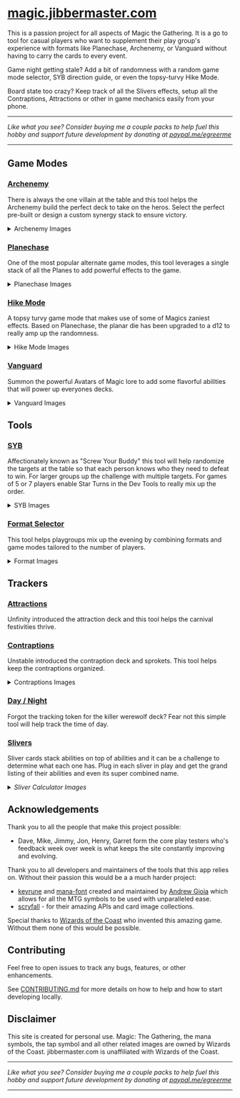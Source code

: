 # [magic.jibbermaster.com](https://magic.jibbermaster.com)

This is a passion project for all aspects of Magic the Gathering. It is a go to tool for casual players who want to supplement their play group's experience with formats like Planechase, Archenemy, or Vanguard without having to carry the cards to every event.

Game night getting stale? Add a bit of randomness with a random game mode selector, SYB direction guide, or even the topsy-turvy Hike Mode.

Board state too crazy? Keep track of all the Slivers effects, setup all the Contraptions, Attractions or other in game mechanics easily from your phone.

---

_Like what you see? Consider buying me a couple packs to help fuel this hobby and support future development by donating at [paypal.me/egreerme](https://www.paypal.me/egreerme)_

---

## Game Modes

### [Archenemy](https://magic.jibbermaster.com/archenemy)

There is always the one villain at the table and this tool helps the Archenemy build the perfect deck to take on the heros. Select the perfect pre-built or design a custom synergy stack to ensure victory.

  <details>
    <summary>Archenemy Images</summary>

    ![Archenemy](/docs/images/archenemy.png)

  </details>

### [Planechase](https://magic.jibbermaster.com/planechase)

One of the most popular alternate game modes, this tool leverages a single stack of all the Planes to add powerful effects to the game.

  <details>
    <summary>Planechase Images</summary>

    ![Planechase gameplay of Naar Isle with one flame counter](/docs/images/planechase.png)

  </details>

### [Hike Mode](https://magic.jibbermaster.com/hike)

A topsy turvy game mode that makes use of some of Magics zaniest effects. Based on Planechase, the planar die has been upgraded to a d12 to really amp up the randomness.

  <details>
    <summary>Hike Mode Images</summary>

    ![Hike Mode on 'Queue of Beetles' as the static planar ability and 'Game of Chaos' as the chaos ability](/docs/images/hike_mode.png)

  </details>

### [Vanguard](https://magic.jibbermaster.com/vanguard)

Summon the powerful Avatars of Magic lore to add some flavorful abilities that will power up everyones decks.

  <details>
    <summary>Vanguard Images</summary>

![Vanguard gameplay with Player 1 having selected the Crovax Character](/docs/images/vanguard.png)

  </details>

## Tools

### [SYB](https://magic.jibbermaster.com/syb)

Affectionately known as "Screw Your Buddy" this tool will help randomize the targets at the table so that each person knows who they need to defeat to win. For larger groups up the challenge with multiple targets. For games of 5 or 7 players enable Star Turns in the Dev Tools to really mix up the order.

  <details>
    <summary>SYB Images</summary>

![SYB single target direction indicator](/docs/images/syb_single_target.png)![SYB multi target direction indicator](/docs/images/syb_multi_target.png)

  </details>

### [Format Selector](https://magic.jibbermaster.com/formats)

This tool helps playgroups mix up the evening by combining formats and game modes tailored to the number of players.

  <details>
    <summary>Format Images</summary>

![Format selector that has selected 'Free For All'](/docs/images/format_selector.png)

  </details>

## Trackers

### [Attractions](https://magic.jibbermaster.com/attractions)

Unfinity introduced the attraction deck and this tool helps the carnival festivities thrive.

### [Contraptions](https://magic.jibbermaster.com/contraptions)

Unstable introduced the contraption deck and sprokets. This tool helps keep the contraptions organized.

  <details>
    <summary>Contraptions Images</summary>

![3 Contraptions from the Unstable set sproketed on their sprokets](/docs/images/contraptions.png)

  </details>

### [Day / Night](https://magic.jibbermaster.com/day-night)

Forgot the tracking token for the killer werewolf deck? Fear not this simple tool will help track the time of day.

### [Slivers](https://magic.jibbermaster.com/slivers)

Sliver cards stack abilities on top of abilities and it can be a challenge to determine what each one has. Plug in each sliver in play and get the grand listing of their abilities and even its super combined name.

  <details>
    <summary><em>Sliver Calculator Images</em></summary>

![Sliver calculator grouping abilities](/docs/images/sliver_calculator_2.png)

  </details>

## Acknowledgements

Thank you to all the people that make this project possible:

- Dave, Mike, Jimmy, Jon, Henry, Garret form the core play testers who's feedback week over week is what keeps the site constantly improving and evolving.

Thank you to all developers and maintainers of the tools that this app relies on. Without their passion this would be a a much harder project:

- [keyrune](https://github.com/andrewgioia/Keyrune) and [mana-font](https://github.com/andrewgioia/mana) created and maintained by [Andrew Gioia](https://andrewgioia.com/) which allows for all the MTG symbols to be used with unparalleled ease.
- [scryfall](https://scryfall.com/) - for their amazing APIs and card image collections.

Special thanks to [Wizards of the Coast](https://company.wizards.com/) who invented this amazing game. Without them none of this would be possible.

## Contributing

Feel free to open issues to track any bugs, features, or other enhancements.

See [CONTRIBUTING.md](./CONTRIBUTING.md) for more details on how to help and how to start developing locally.

## Disclaimer

This site is created for personal use. Magic: The Gathering, the mana symbols, the tap symbol and all other related images are owned by Wizards of the Coast. jibbermaster.com is unaffiliated with Wizards of the Coast.

---

_Like what you see? Consider buying me a couple packs to help fuel this hobby and support future development by donating at [paypal.me/egreerme](https://www.paypal.me/egreerme)_

---

